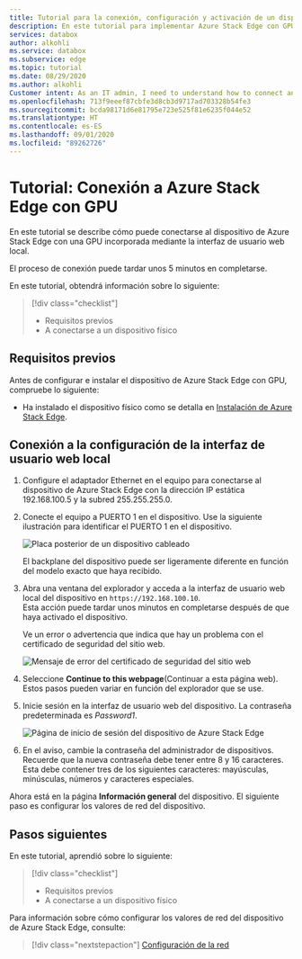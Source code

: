 ```yaml
---
title: Tutorial para la conexión, configuración y activación de un dispositivo de Azure Stack Edge con GPU en Azure Portal | Microsoft Docs
description: En este tutorial para implementar Azure Stack Edge con GPU, se indica cómo conectar, configurar y activar el dispositivo físico.
services: databox
author: alkohli
ms.service: databox
ms.subservice: edge
ms.topic: tutorial
ms.date: 08/29/2020
ms.author: alkohli
Customer intent: As an IT admin, I need to understand how to connect and activate Azure Stack Edge so I can use it to transfer data to Azure.
ms.openlocfilehash: 713f9eeef87cbfe3d8cb3d9717ad703328b54fe3
ms.sourcegitcommit: bcda98171d6e81795e723e525f81e6235f044e52
ms.translationtype: HT
ms.contentlocale: es-ES
ms.lasthandoff: 09/01/2020
ms.locfileid: "89262726"
---
```

# <a name="tutorial-connect-to-azure-stack-edge-with-gpu"></a>Tutorial: Conexión a Azure Stack Edge con GPU

En este tutorial se describe cómo puede conectarse al dispositivo de Azure Stack Edge con una GPU incorporada mediante la interfaz de usuario web local.

El proceso de conexión puede tardar unos 5 minutos en completarse.

En este tutorial, obtendrá información sobre lo siguiente:

> [!div class="checklist"]
>
> * Requisitos previos
> * A conectarse a un dispositivo físico


## <a name="prerequisites"></a>Requisitos previos

Antes de configurar e instalar el dispositivo de Azure Stack Edge con GPU, compruebe lo siguiente:

* Ha instalado el dispositivo físico como se detalla en [Instalación de Azure Stack Edge](azure-stack-edge-gpu-deploy-install.md).


## <a name="connect-to-the-local-web-ui-setup"></a>Conexión a la configuración de la interfaz de usuario web local

1. Configure el adaptador Ethernet en el equipo para conectarse al dispositivo de Azure Stack Edge con la dirección IP estática 192.168.100.5 y la subred 255.255.255.0.

2. Conecte el equipo a PUERTO 1 en el dispositivo. Use la siguiente ilustración para identificar el PUERTO 1 en el dispositivo.

    ![Placa posterior de un dispositivo cableado](./media/azure-stack-edge-gpu-deploy-install/ase-two-pci-slots.png)

    El backplane del dispositivo puede ser ligeramente diferente en función del modelo exacto que haya recibido.


3. Abra una ventana del explorador y acceda a la interfaz de usuario web local del dispositivo en `https://192.168.100.10`.  
    Esta acción puede tardar unos minutos en completarse después de que haya activado el dispositivo.

    Ve un error o advertencia que indica que hay un problema con el certificado de seguridad del sitio web. 
   
    ![Mensaje de error del certificado de seguridad del sitio web](./media/azure-stack-edge-deploy-connect-setup-activate/image2.png)

4. Seleccione **Continue to this webpage**(Continuar a esta página web).  
    Estos pasos pueden variar en función del explorador que se use.

5. Inicie sesión en la interfaz de usuario web del dispositivo. La contraseña predeterminada es *Password1*. 
   
    ![Página de inicio de sesión del dispositivo de Azure Stack Edge](./media/azure-stack-edge-deploy-connect-setup-activate/image3.png)

6. En el aviso, cambie la contraseña del administrador de dispositivos.  
    Recuerde que la nueva contraseña debe tener entre 8 y 16 caracteres. Esta debe contener tres de los siguientes caracteres: mayúsculas, minúsculas, números y caracteres especiales.

Ahora está en la página **Información general** del dispositivo. El siguiente paso es configurar los valores de red del dispositivo.


## <a name="next-steps"></a>Pasos siguientes

En este tutorial, aprendió sobre lo siguiente:

> [!div class="checklist"]
> * Requisitos previos
> * A conectarse a un dispositivo físico


Para información sobre cómo configurar los valores de red del dispositivo de Azure Stack Edge, consulte:

> [!div class="nextstepaction"]
> [Configuración de la red](./azure-stack-edge-gpu-deploy-configure-network-compute-web-proxy.md)
